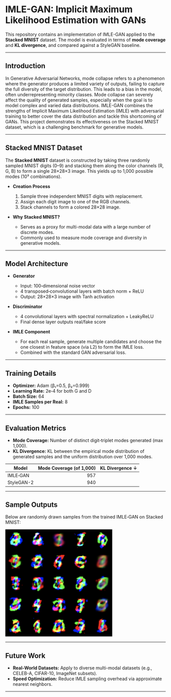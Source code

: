 # IMLE-GAN: Implicit Maximum Likelihood Estimation with GANs

This repository contains an implementation of IMLE-GAN applied to the **Stacked MNIST** dataset. The model is evaluated in terms of **mode coverage** and **KL divergence**, and compared against a StyleGAN baseline.

---

## Introduction
In Generative Adversarial Networks, mode collapse refers to a phenomenon where the generator produces a limited variety of outputs, failing to capture the full diversity of the target distribution. This leads to a bias in the model, often underrepresenting minority classes. Mode collapse can severely affect the quality of generated samples, especially when the goal is to model complex and varied data distributions. IMLE-GAN combines the strengths of Implicit Maximum Likelihood Estimation (IMLE) with adversarial training to better cover the data distribution and tackle this shortcoming of GANs. This project demonstrates its effectiveness on the Stacked MNIST dataset, which is a challenging benchmark for generative models.

---

## Stacked MNIST Dataset

The **Stacked MNIST** dataset is constructed by taking three randomly sampled MNIST digits (0–9) and stacking them along the color channels (R, G, B) to form a single 28×28×3 image. This yields up to 1,000 possible modes (10³ combinations).

- **Creation Process**  
  1. Sample three independent MNIST digits with replacement.  
  2. Assign each digit image to one of the RGB channels.  
  3. Stack channels to form a colored 28×28 image.  

- **Why Stacked MNIST?**  
  - Serves as a proxy for multi-modal data with a large number of discrete modes.  
  - Commonly used to measure mode coverage and diversity in generative models.

---

## Model Architecture

- **Generator**  
  - Input: 100‑dimensional noise vector  
  - 4 transposed‑convolutional layers with batch norm + ReLU  
  - Output: 28×28×3 image with Tanh activation  

- **Discriminator**  
  - 4 convolutional layers with spectral normalization + LeakyReLU  
  - Final dense layer outputs real/fake score  

- **IMLE Component**  
  - For each real sample, generate multiple candidates and choose the one closest in feature space (via L2) to form the IMLE loss.  
  - Combined with the standard GAN adversarial loss.

---

## Training Details

- **Optimizer:** Adam (β₁=0.5, β₂=0.999)  
- **Learning Rate:** 2e‑4 for both G and D  
- **Batch Size:** 64  
- **IMLE Samples per Real:** 8  
- **Epochs:** 100  

---

## Evaluation Metrics

- **Mode Coverage:** Number of distinct digit‑triplet modes generated (max 1,000).  
- **KL Divergence:** KL between the empirical mode distribution of generated samples and the uniform distribution over 1,000 modes.

| Model       | Mode Coverage (of 1,000) | KL Divergence ↓ |
|-------------|--------------------------:|----------------:|
| IMLE‑GAN    | 957                      | 
| StyleGAN-2  | 940                      | 


---

## Sample Outputs

Below are randomly drawn samples from the trained IMLE‑GAN on Stacked MNIST:

![IMLE-GAN Samples](sample_imle_gan.png)


---

## Future Work

- **Real-World Datasets:** Apply to diverse multi-modal datasets (e.g., CELEB-A, CIFAR-10, ImageNet subsets).  
- **Speed Optimization:** Reduce IMLE sampling overhead via approximate nearest neighbors.
---


